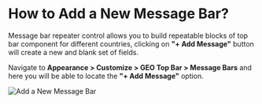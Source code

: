 # How to Add a New Message Bar?

Message bar repeater control allows you to build repeatable blocks of top bar component for different countries, clicking on **"+ Add Message"** button will create a new and blank set of fields.

Navigate to **Appearance > Customize > GEO Top Bar > Message Bars** and here you will be able to locate the **"+ Add Message"** option.

![Add a New Message Bar](http://res.cloudinary.com/mypreview/image/upload/v1492392739/add-new-message-bar_sbxbue.gif)
